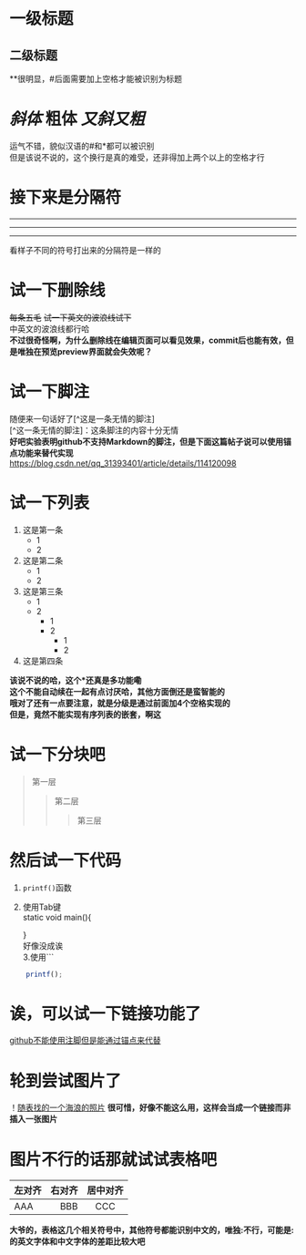 # 一级标题
## 二级标题
**很明显，#后面需要加上空格才能被识别为标题   

# *斜体* **粗体** ***又斜又粗***  
运气不错，貌似汉语的#和\*都可以被识别  
但是该说不说的，这个换行是真的难受，还非得加上两个以上的空格才行  


# 接下来是分隔符
---
***
---
看样子不同的符号打出来的分隔符是一样的


# 试一下删除线

~~每条五毛~~
~~试一下英文的波浪线试下~~   
中英文的波浪线都行哈  
**不过很奇怪啊，为什么删除线在编辑页面可以看见效果，commit后也能有效，但是唯独在预览preview界面就会失效呢？**  


# 试一下脚注
随便来一句话好了[^这是一条无情的脚注]  
[^这一条无情的脚注]：这条脚注的内容十分无情  
**好吧实验表明github不支持Markdown的脚注，但是下面这篇帖子说可以使用锚点功能来替代实现**  
https://blog.csdn.net/qq_31393401/article/details/114120098

# 试一下列表
1. 这是第一条  
    + 1
    + 2
2. 这是第二条
   - 1
   - 2
3. 这是第三条
   * 1
   * 2
        + 1
        + 2
            - 1
            - 2
4. 这是第四条
   

**该说不说的哈，这个\*还真是多功能嘞**  
**这个不能自动续在一起有点讨厌哈，其他方面倒还是蛮智能的**  
**哦对了还有一点要注意，就是分级是通过前面加4个空格实现的**  
**但是，竟然不能实现有序列表的嵌套，啊这**  

# 试一下分块吧
>第一层
>>第二层
>>>第三层

# 然后试一下代码
1. `printf()`函数
2. 使用Tab键  
    static void main(){
    
    }  
    好像没成诶  
3.使用\`\`\`
```javascript
    printf();
```

# 诶，可以试一下链接功能了
[github不能使用注脚但是能通过锚点来代替](https://blog.csdn.net/qq_31393401/article/details/114120098)

# 轮到尝试图片了
！[随表找的一个海浪的照片](https://ns-strategy.cdn.bcebos.com/ns-strategy/upload/fc_big_pic/part-00374-2592.jpg)
**很可惜，好像不能这么用，这样会当成一个链接而非插入一张图片**  

# 图片不行的话那就试试表格吧
| 左对齐 | 右对齐 | 居中对齐 |
| :--- | ---: | :---: |
| AAA | BBB | CCC |

**大爷的，表格这几个相关符号中，其他符号都能识别中文的，唯独\:不行，可能是\:的英文字体和中文字体的差距比较大吧**  


